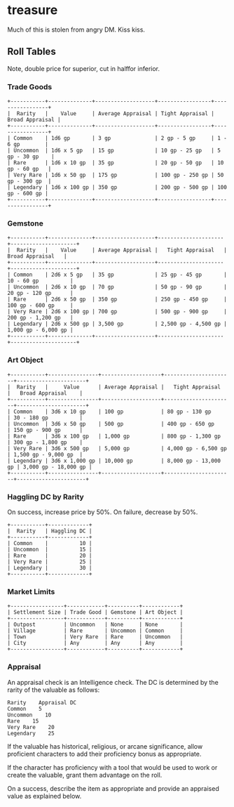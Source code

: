 # treasure
Much of this is stolen from angry DM. Kiss kiss.

## Roll Tables
Note, double price for superior, cut in halffor inferior.

### Trade Goods

```
+-----------+--------------+-------------------+-----------------+-----------------+
|  Rarity   |    Value     | Average Appraisal | Tight Appraisal | Broad Appraisal |
+-----------+--------------+-------------------+-----------------+-----------------+
| Common    | 1d6 gp       | 3 gp              | 2 gp - 5 gp     | 1 - 6 gp        |
| Uncommon  | 1d6 x 5 gp   | 15 gp             | 10 gp - 25 gp   | 5 gp - 30 gp    |
| Rare      | 1d6 x 10 gp  | 35 gp             | 20 gp - 50 gp   | 10 gp - 60 gp   |
| Very Rare | 1d6 x 50 gp  | 175 gp            | 100 gp - 250 gp | 50 gp - 300 gp  |
| Legendary | 1d6 x 100 gp | 350 gp            | 200 gp - 500 gp | 100 gp - 600 gp |
+-----------+--------------+-------------------+-----------------+-----------------+
```

### Gemstone
```
+-----------+--------------+-------------------+---------------------+---------------------+
|  Rarity   |    Value     | Average Appraisal |   Tight Appraisal   |   Broad Appraisal   |
+-----------+--------------+-------------------+---------------------+---------------------+
| Common    | 2d6 x 5 gp   | 35 gp             | 25 gp - 45 gp       | 10 - 60 gp          |
| Uncommon  | 2d6 x 10 gp  | 70 gp             | 50 gp - 90 gp       | 20 gp - 120 gp      |
| Rare      | 2d6 x 50 gp  | 350 gp            | 250 gp - 450 gp     | 100 gp - 600 gp     |
| Very Rare | 2d6 x 100 gp | 700 gp            | 500 gp - 900 gp     | 200 gp - 1,200 gp   |
| Legendary | 2d6 x 500 gp | 3,500 gp          | 2,500 gp - 4,500 gp | 1,000 gp - 6,000 gp |
+-----------+--------------+-------------------+---------------------+---------------------+
```

### Art Object
```
+-----------+----------------+-------------------+----------------------+----------------------+
|  Rarity   |     Value      | Average Appraisal |   Tight Appraisal    |   Broad Appraisal    |
+-----------+----------------+-------------------+----------------------+----------------------+
| Common    | 3d6 x 10 gp    | 100 gp            | 80 gp - 130 gp       | 30 - 180 gp          |
| Uncommon  | 3d6 x 50 gp    | 500 gp            | 400 gp - 650 gp      | 150 gp - 900 gp      |
| Rare      | 3d6 x 100 gp   | 1,000 gp          | 800 gp - 1,300 gp    | 300 gp - 1,800 gp    |
| Very Rare | 3d6 x 500 gp   | 5,000 gp          | 4,000 gp - 6,500 gp  | 1,500 gp - 9,000 gp  |
| Legendary | 3d6 x 1,000 gp | 10,000 gp         | 8,000 gp - 13,000 gp | 3,000 gp - 18,000 gp |
+-----------+----------------+-------------------+----------------------+----------------------+
```

### Haggling DC by Rarity
On success, increase price by 50%. On failure, decrease by 50%.


```
+-----------+-------------+
|  Rarity   | Haggling DC |
+-----------+-------------+
| Common    |          10 |
| Uncommon  |          15 |
| Rare      |          20 |
| Very Rare |          25 |
| Legendary |          30 |
+-----------+-------------+
```

### Market Limits

```
+-----------------+------------+----------+------------+
| Settlement Size | Trade Good | Gemstone | Art Object |
+-----------------+------------+----------+------------+
| Outpost         | Uncommon   | None     | None       |
| Village         | Rare       | Uncommon | Common     |
| Town            | Very Rare  | Rare     | Uncommon   |
| City            | Any        | Any      | Any        |
+-----------------+------------+----------+------------+
```

### Appraisal
An appraisal check is an Intelligence check. The DC is determined by the rarity of the valuable as follows:

```
Rarity    Appraisal DC
Common    5
Uncommon    10
Rare    15
Very Rare    20
Legendary    25
```
If the valuable has historical, religious, or arcane significance, allow proficient characters to add their proficiency bonus as appropriate.

If the character has proficiency with a tool that would be used to work or create the valuable, grant them advantage on the roll.

On a success, describe the item as appropriate and provide an appraised value as explained below.